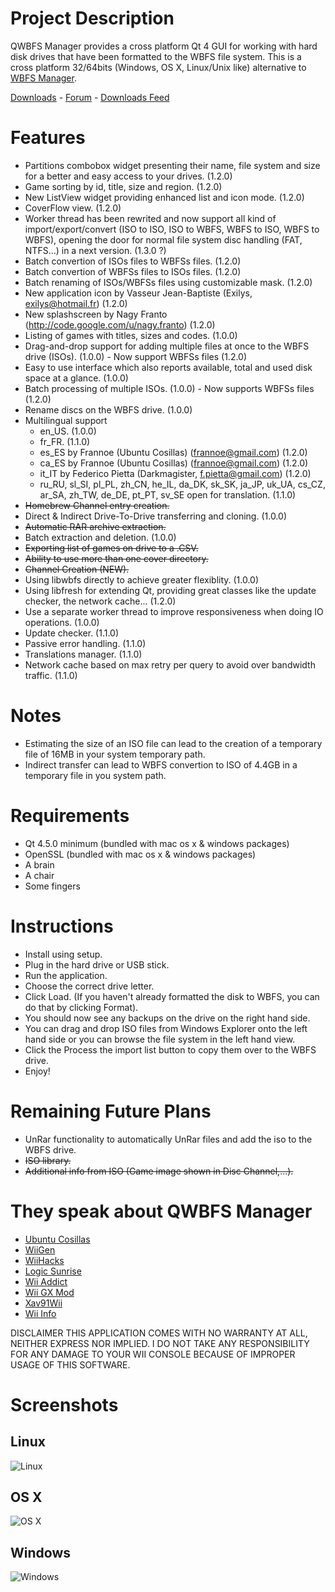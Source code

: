 # Project Description
QWBFS Manager provides a cross platform Qt 4 GUI for working with hard disk drives that have been formatted to the WBFS file system.
This is a cross platform 32/64bits (Windows, OS X, Linux/Unix like) alternative to [WBFS Manager](http://wbfsmanager.codeplex.com/).

[Downloads](https://github.com/pasnox/qwbfsmanager/releases) - [Forum](http://groups.google.com/group/qwbfs-discuss) - [Downloads Feed](http://to-be-changed)

# Features
  * Partitions combobox widget presenting their name, file system and size for a better and easy access to your drives. (1.2.0)
  * Game sorting by id, title, size and region. (1.2.0)
  * New ListView widget providing enhanced list and icon mode. (1.2.0)
  * CoverFlow view. (1.2.0)
  * Worker thread has been rewrited and now support all kind of import/export/convert (ISO to ISO, ISO to WBFS, WBFS to ISO, WBFS to WBFS), opening the door for normal file system disc handling (FAT, NTFS...) in a next version. (1.3.0 ?)
  * Batch convertion of ISOs files to WBFSs files. (1.2.0)
  * Batch convertion of WBFSs files to ISOs files. (1.2.0)
  * Batch renaming of ISOs/WBFSs files using customizable mask. (1.2.0)
  * New application icon by Vasseur Jean-Baptiste (Exilys, exilys@hotmail.fr) (1.2.0)
  * New splashscreen by Nagy Franto (http://code.google.com/u/nagy.franto) (1.2.0)
  * Listing of games with titles, sizes and codes. (1.0.0)
  * Drag-and-drop support for adding multiple files at once to the WBFS drive (ISOs). (1.0.0) - Now support WBFSs files (1.2.0)
  * Easy to use interface which also reports available, total and used disk space at a glance. (1.0.0)
  * Batch processing of multiple ISOs. (1.0.0) - Now supports WBFSs files (1.2.0)
  * Rename discs on the WBFS drive. (1.0.0)
  * Multilingual support
    * en_US. (1.0.0)
    * fr_FR. (1.1.0)
    * es_ES by Frannoe (Ubuntu Cosillas) (frannoe@gmail.com) (1.2.0)
    * ca_ES by Frannoe (Ubuntu Cosillas) (frannoe@gmail.com) (1.2.0)
    * it_IT by Federico Pietta (Darkmagister, f.pietta@gmail.com) (1.2.0)
    * ru_RU, sl_SI, pl_PL, zh_CN, he_IL, da_DK, sk_SK, ja_JP, uk_UA, cs_CZ, ar_SA, zh_TW, de_DE, pt_PT, sv_SE open for translation. (1.1.0)
  * ~~Homebrew Channel entry creation.~~
  * Direct & Indirect Drive-To-Drive transferring and cloning. (1.0.0)
  * ~~Automatic RAR archive extraction.~~
  * Batch extraction and deletion. (1.0.0)
  * ~~Exporting list of games on drive to a .CSV.~~
  * ~~Ability to use more than one cover directory.~~
  * ~~Channel Creation (NEW).~~
  * Using libwbfs directly to achieve greater flexiblity. (1.0.0)
  * Using libfresh for extending Qt, providing great classes like the update checker, the network cache... (1.2.0)
  * Use a separate worker thread to improve responsiveness when doing IO operations. (1.0.0)
  * Update checker. (1.1.0)
  * Passive error handling. (1.1.0)
  * Translations manager. (1.1.0)
  * Network cache based on max retry per query to avoid over bandwidth traffic. (1.1.0)

# Notes
  * Estimating the size of an ISO file can lead to the creation of a temporary file of 16MB in your system temporary path.
  * Indirect transfer can lead to WBFS convertion to ISO of 4.4GB in a temporary file in you system path.

# Requirements
  * Qt 4.5.0 minimum (bundled with mac os x & windows packages)
  * OpenSSL (bundled with mac os x & windows packages)
  * A brain
  * A chair
  * Some fingers

# Instructions
  * Install using setup.
  * Plug in the hard drive or USB stick.
  * Run the application.
  * Choose the correct drive letter.
  * Click Load. (If you haven't already formatted the disk to WBFS, you can do that by clicking Format).
  * You should now see any backups on the drive on the right hand side.
  * You can drag and drop ISO files from Windows Explorer onto the left hand side or you can browse the file system in the left hand view.
  * Click the Process the import list button to copy them over to the WBFS drive.
  * Enjoy!

# Remaining Future Plans
  * UnRar functionality to automatically UnRar files and add the iso to the WBFS drive.
  * ~~ISO library.~~
  * ~~Additional info from ISO (Game image shown in Disc Channel,...).~~

# They speak about QWBFS Manager
  * [Ubuntu Cosillas](http://ubuntu-cosillas.blogspot.com/2010/11/qwbfs-manager-gestor-de-particiones.html)
  * [WiiGen](http://www.wiigen.fr/qwbfs-manager-103-gestionnaire-disque-dur-multiplateforme-actualite-4543.html)
  * [WiiHacks](http://www.wiihacks.com/customization-apps/61394-qwbfs-manager-win-os-x-operating-systems.html)
  * [Logic Sunrise](http://www.logic-sunrise.com/news-111351-qwbfs-manager-v110-un-gestionnaire-de-hdd-wbfs.html)
  * [Wii Addict](http://www.wii-addict.fr/forum/QWBFS-Manager-110-t20412.html)
  * [Wii GX Mod](http://wii.gx-mod.com/modules/news/article.php?storyid=2817)
  * [Xav91Wii](http://xav91wii.free.fr/forum/viewtopic.php?f=11&t=2462&start=0&sid=20d4ea529d285f11288084fd6b9c1a6a)
  * [Wii Info](http://www.wii-info.fr/download-637-qwbfs-1-1-0-gestionnaire-wbfs.htm)

DISCLAIMER
THIS APPLICATION COMES WITH NO WARRANTY AT ALL, NEITHER EXPRESS NOR IMPLIED.
I DO NOT TAKE ANY RESPONSIBILITY FOR ANY DAMAGE TO YOUR WII CONSOLE
BECAUSE OF IMPROPER USAGE OF THIS SOFTWARE.

# Screenshots
## Linux
![Linux](https://cloud.githubusercontent.com/assets/858201/2847389/92f77d9e-d0ad-11e3-82a1-90a525104128.png)
## OS X
![OS X](https://cloud.githubusercontent.com/assets/858201/2847390/92f8a9bc-d0ad-11e3-8888-c064975d1ede.png)
## Windows
![Windows](https://cloud.githubusercontent.com/assets/858201/2847391/92f9b91a-d0ad-11e3-9b81-bc2256b30442.png)
